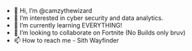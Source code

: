 - 👋 Hi, I’m @camzythewizard
- 👀 I’m interested in cyber security and data analytics.
- 🌱 I’m currently learning EVERYTHING!
- 💞️ I’m looking to collaborate on Fortnite (No Builds only bruv)
- 📫 How to reach me - Sith Wayfinder 

<!---
camzythewizard/camzythewizard is a ✨ special ✨ repository because its `README.md` (this file) appears on your GitHub profile.
You can click the Preview link to take a look at your changes.
--->
